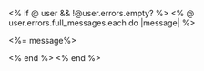 <% if @ user && !@user.errors.empty? %>
  <% @ user.errors.full_messages.each do |message| %>
  <p><%= message%> </p>
  <% end %>
<% end %>

